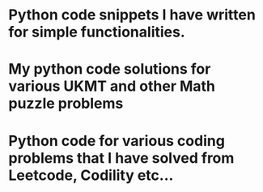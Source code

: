 # Python code snippets I have written for simple functionalities.
# My python code solutions for various UKMT and other Math puzzle problems
# Python code for various coding problems that I have solved from Leetcode, Codility etc...
